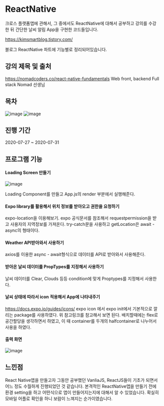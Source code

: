 # ReactNative

크로스 플랫폼앱에 관해서, 그 중에서도 ReactNative에 대해서 공부하고 강의를 수강한 뒤 간단한 날씨 알림 App을 구현한 코드들입니다.

https://kimsmartblog.tistory.com/

블로그 ReactNative 파트에 기능별로 정리되어있습니다.


## 강의 제목 및 출처

https://nomadcoders.co/react-native-fundamentals
Web front, backend Full stack Nomad 선생님

## 목차

![image](https://user-images.githubusercontent.com/44837403/114274864-5002e300-9a5b-11eb-9452-f132693fe5d6.png)
![image](https://user-images.githubusercontent.com/44837403/114274871-55602d80-9a5b-11eb-8a83-6d4d56fd7bda.png)

## 진행 기간
2020-07-27 ~ 2020-07-31

## 프로그램 기능

#### Loading Screen 만들기

![image](https://user-images.githubusercontent.com/44837403/114275338-28ad1580-9a5d-11eb-894e-0c050d315556.png)

Loading Component를 만들고 App.js의 render 부분에서 실행해준다.

#### Expo library를 활용해서 위치 정보를 받아오고 권한을 요청하기

expo-location을 이용해보기. expo 공식문서를 참조해서 requestpermission을 받고 사용자의 지역정보를 가져온다.
try-catch문을 사용하고 getLocation은 await - async의 형태이다.

#### Weather API받아와서 사용하기

axios를 이용한 async - await형식으로 데이터를 API로 받아와서 사용해준다.

#### 받아온 날씨 데이터를 PropTypes를 지정해서 사용하기

날씨 데이터를 Clear, Clouds 등등 condition에 맞게 Proptypes를 지정해서 사용한다.

#### 날씨 상태에 따라서 icon 적용해서 App에 나타내주기

https://docs.expo.io/guides/icons/
expo icon 에서 expo init에서 기본적으로 깔리는 package를 사용하였다. 위 참고링크를 참고해서 보면 된다. 배치할때에는 flex로 공간할당을 생각하면서 하였고, 이 때 container를 두개의 halfcontainer로 나누어서 사용을 하였다.


#### 출력 화면 

![image](https://user-images.githubusercontent.com/44837403/114275486-99543200-9a5d-11eb-9565-e37bee08a874.png)


## 느낀점

 React Native앱을 만들고자 그동안 공부했던 VanliaJS, ReactJS들이 기초가 되면서 어느 정도 수월하게 진행되었던 것 같습니다. 본격적인
 ReactNative앱을 만들기 전에 환경 setting을 하고 어떤식으로 앱이 만들어지는지에 대해서 알 수 있었습니다. 확실히 모바일 어플로 확인을 하니
보람이 느껴지는 순가이였습니다.







